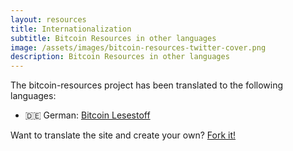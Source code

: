 ```yaml
---
layout: resources
title: Internationalization
subtitle: Bitcoin Resources in other languages
image: /assets/images/bitcoin-resources-twitter-cover.png
description: Bitcoin Resources in other languages
---
```


The bitcoin-resources project has been translated to the following languages:

- 🇩🇪 German: [Bitcoin Lesestoff](https://bitcoinlesestoff.de/)

Want to translate the site and create your own?
[Fork it!](https://github.com/bitcoin-resources/bitcoin-resources.github.io)

